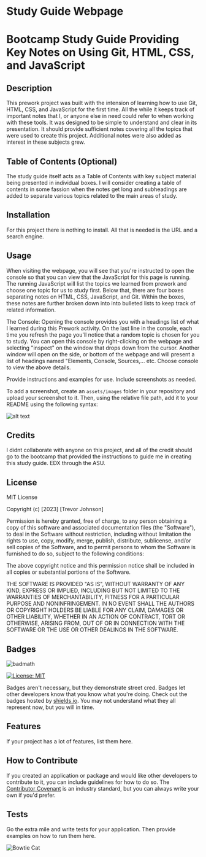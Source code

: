 # Study Guide Webpage
# Bootcamp Study Guide Providing Key Notes on Using Git, HTML, CSS, and JavaScript

## Description

 This prework project was built with the intension of learning how to use Git, HTML, CSS, and JavaScript for the first time. All the while it keeps track of important notes that I, or anyone else in need could refer to when working with these tools. It was designed to be simple to understand and clear in its presentation. It should provide sufficient notes covering all the topics that were used to create this project. Additional notes were also added as interest in these subjects grew. 

## Table of Contents (Optional)

The study guide itself acts as a Table of Contents with key subject material being presented in individual boxes. I will consider creating a table of contents in some fassion when the notes get long and subheadings are added to separate various topics related to the main areas of study.

## Installation

For this project there is nothing to install. All that is needed is the URL and a search engine.

## Usage

When visiting the webpage, you will see that you're instructed to open the console so that you can view that the JavaScript for this page is running. The running JavaScript will list the topics we learned from prework and choose one topic for us to study first. Below that, there are four boxes separating notes on HTML, CSS, JavaScript, and Git. Within the boxes, these notes are further broken down into into bulleted lists to keep track of related information.

The Console:
 Opening the console provides you with a headings list of what I learned during this Prework activity. On the last line in the console, each time you refresh the page you'll notice that a random topic is chosen for you to study. 
 You can open this console by right-clicking on the webpage and selecting "inspect" on the window that drops down from the cursor. Another window will open on the side, or bottom of the webpage and will present a list of headings named "Elements, Console, Sources,... etc. Choose console to view the above details.


Provide instructions and examples for use. Include screenshots as needed.

To add a screenshot, create an `assets/images` folder in your repository and upload your screenshot to it. Then, using the relative file path, add it to your README using the following syntax:

![alt text](assets/images/screenshot.png)

## Credits

I didnt collaborate with anyone on this project, and all of the credit should go to the bootcamp that provided the instructions to guide me in creating this study guide. EDX through the ASU.

## License

MIT License

Copyright (c) [2023] [Trevor Johnson]

Permission is hereby granted, free of charge, to any person obtaining a copy
of this software and associated documentation files (the "Software"), to deal
in the Software without restriction, including without limitation the rights
to use, copy, modify, merge, publish, distribute, sublicense, and/or sell
copies of the Software, and to permit persons to whom the Software is
furnished to do so, subject to the following conditions:

The above copyright notice and this permission notice shall be included in all
copies or substantial portions of the Software.

THE SOFTWARE IS PROVIDED "AS IS", WITHOUT WARRANTY OF ANY KIND, EXPRESS OR
IMPLIED, INCLUDING BUT NOT LIMITED TO THE WARRANTIES OF MERCHANTABILITY,
FITNESS FOR A PARTICULAR PURPOSE AND NONINFRINGEMENT. IN NO EVENT SHALL THE
AUTHORS OR COPYRIGHT HOLDERS BE LIABLE FOR ANY CLAIM, DAMAGES OR OTHER
LIABILITY, WHETHER IN AN ACTION OF CONTRACT, TORT OR OTHERWISE, ARISING FROM,
OUT OF OR IN CONNECTION WITH THE SOFTWARE OR THE USE OR OTHER DEALINGS IN THE
SOFTWARE.

## Badges

![badmath](https://img.shields.io/github/languages/top/nielsenjared/badmath)

[![License: MIT](https://img.shields.io/badge/License-MIT-yellow.svg)](https://opensource.org/licenses/MIT)

Badges aren't necessary, but they demonstrate street cred. Badges let other developers know that you know what you're doing. Check out the badges hosted by [shields.io](https://shields.io/). You may not understand what they all represent now, but you will in time.

## Features

If your project has a lot of features, list them here.

## How to Contribute

If you created an application or package and would like other developers to contribute to it, you can include guidelines for how to do so. The [Contributor Covenant](https://www.contributor-covenant.org/) is an industry standard, but you can always write your own if you'd prefer.

## Tests

Go the extra mile and write tests for your application. Then provide examples on how to run them here.

![Bowtie Cat]()